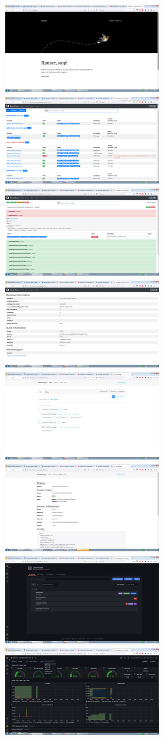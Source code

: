 ![](/screenshots/web1.png)  
  
![](/screenshots/prometheus1.png)  
  
![](/screenshots/prometheus2.png)  
  
![](/screenshots/prometheus3.png)  
  
![](/screenshots/alertmanager1.png)  
  
![](/screenshots/alertmanager2.png)  
  
![](/screenshots/grafana1.png)  
  
![](/screenshots/grafana2.png)  
